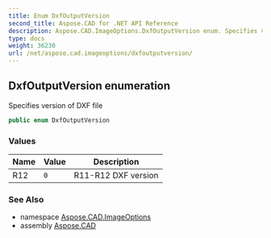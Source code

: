 ```yaml
---
title: Enum DxfOutputVersion
second_title: Aspose.CAD for .NET API Reference
description: Aspose.CAD.ImageOptions.DxfOutputVersion enum. Specifies version of DXF file
type: docs
weight: 36230
url: /net/aspose.cad.imageoptions/dxfoutputversion/
---
```

## DxfOutputVersion enumeration

Specifies version of DXF file

```csharp
public enum DxfOutputVersion
```

### Values

| Name | Value | Description |
| --- | --- | --- |
| R12 | `0` | R11-R12 DXF version |

### See Also

* namespace [Aspose.CAD.ImageOptions](../../aspose.cad.imageoptions/)
* assembly [Aspose.CAD](../../)


